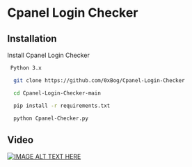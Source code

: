 # Cpanel Login Checker

## Installation

Install Cpanel Login Checker


```bash
 Python 3.x
```

```bash
  git clone https://github.com/0xBog/Cpanel-Login-Checker

  cd Cpanel-Login-Checker-main

  pip install -r requirements.txt

  python Cpanel-Checker.py
```



## Video

[![IMAGE ALT TEXT HERE](https://i.ibb.co/MsGSFq2/mqdefault.jpg)](https://www.youtube.com/watch?v=X2wraJAx2ZU)
